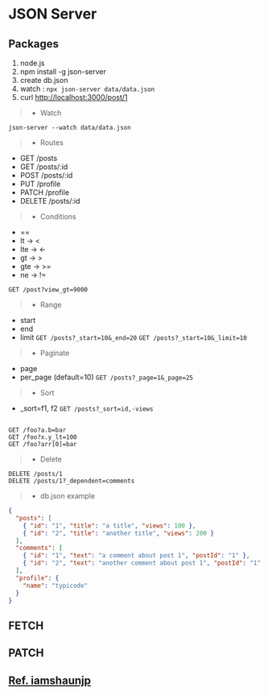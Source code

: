 # JSON Server

## Packages

1. node.js
2. npm install -g json-server
3. create db.json
4. watch : `npx json-server data/data.json`
5. curl <http://localhost:3000/post/1>

>- Watch

`json-server --watch data/data.json`

>- Routes
- GET     /posts
- GET     /posts/:id
- POST    /posts/:id
- PUT     /profile
- PATCH   /profile
- DELETE  /posts/:id

>- Conditions
- ==
- lt -> <
- lte -> <-
- gt -> >
- gte -> >=
- ne -> !=

`GET /post?view_gt=9000`

>- Range
- start
- end
- limit
`GET /posts?_start=10&_end=20`
`GET /posts?_start=10&_limit=10`

>- Paginate
- page
- per_page (default=10)
`GET /posts?_page=1&_page=25`

>- Sort
- _sort=f1, f2
`GET /posts?_sort=id,-views`

```http

GET /foo?a.b=bar
GET /foo?x.y_lt=100
GET /foo?arr[0]=bar
```

>- Delete

```http
DELETE /posts/1
DELETE /posts/1?_dependent=comments
```

>- db.json example

```json
{
  "posts": [
    { "id": "1", "title": "a title", "views": 100 },
    { "id": "2", "title": "another title", "views": 200 }
  ],
  "comments": [
    { "id": "1", "text": "a comment about post 1", "postId": "1" },
    { "id": "2", "text": "another comment about post 1", "postId": "1" }
  ],
  "profile": {
    "name": "typicode"
  }
}
```

## FETCH

## PATCH

## [Ref. iamshaunjp](https://github.com/iamshaunjp/json-server-tutorial/tree/starter-files)
